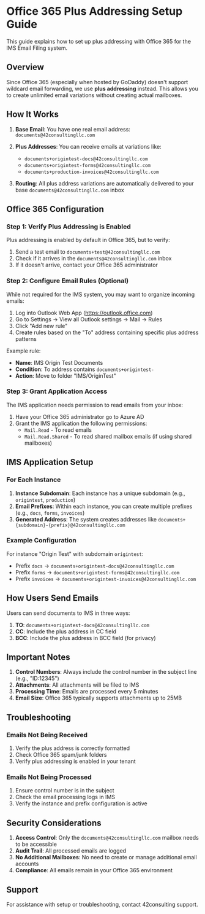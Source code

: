 # Office 365 Plus Addressing Setup Guide

This guide explains how to set up plus addressing with Office 365 for the IMS Email Filing system.

## Overview

Since Office 365 (especially when hosted by GoDaddy) doesn't support wildcard email forwarding, we use **plus addressing** instead. This allows you to create unlimited email variations without creating actual mailboxes.

## How It Works

1. **Base Email**: You have one real email address: `documents@42consultingllc.com`
2. **Plus Addresses**: You can receive emails at variations like:
   - `documents+origintest-docs@42consultingllc.com`
   - `documents+origintest-forms@42consultingllc.com`
   - `documents+production-invoices@42consultingllc.com`

3. **Routing**: All plus address variations are automatically delivered to your base `documents@42consultingllc.com` inbox

## Office 365 Configuration

### Step 1: Verify Plus Addressing is Enabled

Plus addressing is enabled by default in Office 365, but to verify:

1. Send a test email to `documents+test@42consultingllc.com`
2. Check if it arrives in the `documents@42consultingllc.com` inbox
3. If it doesn't arrive, contact your Office 365 administrator

### Step 2: Configure Email Rules (Optional)

While not required for the IMS system, you may want to organize incoming emails:

1. Log into Outlook Web App (https://outlook.office.com)
2. Go to Settings → View all Outlook settings → Mail → Rules
3. Click "Add new rule"
4. Create rules based on the "To" address containing specific plus address patterns

Example rule:
- **Name**: IMS Origin Test Documents
- **Condition**: To address contains `documents+origintest-`
- **Action**: Move to folder "IMS/OriginTest"

### Step 3: Grant Application Access

The IMS application needs permission to read emails from your inbox:

1. Have your Office 365 administrator go to Azure AD
2. Grant the IMS application the following permissions:
   - `Mail.Read` - To read emails
   - `Mail.Read.Shared` - To read shared mailbox emails (if using shared mailboxes)

## IMS Application Setup

### For Each Instance

1. **Instance Subdomain**: Each instance has a unique subdomain (e.g., `origintest`, `production`)
2. **Email Prefixes**: Within each instance, you can create multiple prefixes (e.g., `docs`, `forms`, `invoices`)
3. **Generated Address**: The system creates addresses like `documents+{subdomain}-{prefix}@42consultingllc.com`

### Example Configuration

For instance "Origin Test" with subdomain `origintest`:
- Prefix `docs` → `documents+origintest-docs@42consultingllc.com`
- Prefix `forms` → `documents+origintest-forms@42consultingllc.com`
- Prefix `invoices` → `documents+origintest-invoices@42consultingllc.com`

## How Users Send Emails

Users can send documents to IMS in three ways:

1. **TO**: `documents+origintest-docs@42consultingllc.com`
2. **CC**: Include the plus address in CC field
3. **BCC**: Include the plus address in BCC field (for privacy)

## Important Notes

1. **Control Numbers**: Always include the control number in the subject line (e.g., "ID:12345")
2. **Attachments**: All attachments will be filed to IMS
3. **Processing Time**: Emails are processed every 5 minutes
4. **Email Size**: Office 365 typically supports attachments up to 25MB

## Troubleshooting

### Emails Not Being Received
1. Verify the plus address is correctly formatted
2. Check Office 365 spam/junk folders
3. Verify plus addressing is enabled in your tenant

### Emails Not Being Processed
1. Ensure control number is in the subject
2. Check the email processing logs in IMS
3. Verify the instance and prefix configuration is active

## Security Considerations

1. **Access Control**: Only the `documents@42consultingllc.com` mailbox needs to be accessible
2. **Audit Trail**: All processed emails are logged
3. **No Additional Mailboxes**: No need to create or manage additional email accounts
4. **Compliance**: All emails remain in your Office 365 environment

## Support

For assistance with setup or troubleshooting, contact 42consulting support.